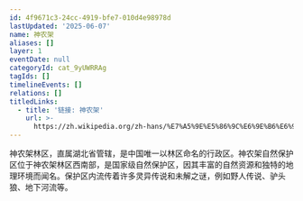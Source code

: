 ```yaml
---
id: 4f9671c3-24cc-4919-bfe7-010d4e98978d
lastUpdated: '2025-06-07'
name: 神农架
aliases: []
layer: 1
eventDate: null
categoryId: cat_9yUWRRAg
tagIds: []
timelineEvents: []
relations: []
titledLinks:
  - title: '链接: 神农架'
    url: >-
      https://zh.wikipedia.org/zh-hans/%E7%A5%9E%E5%86%9C%E6%9E%B6%E6%9E%97%E5%8C%BA
---
```

神农架林区，直属湖北省管辖，是中国唯一以林区命名的行政区。神农架自然保护区位于神农架林区西南部，是国家级自然保护区，因其丰富的自然资源和独特的地理环境而闻名。保护区内流传着许多灵异传说和未解之谜，例如野人传说、驴头狼、地下河流等。
